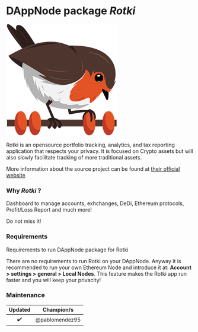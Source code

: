 <!-- :female_detective: Looking for a new champion -->

# DAppNode package _Rotki_

<!--DAppNode package logo (could be added with an hyperlink to a youtube video): -->

[![](rotki-avatar.png)](https://www.youtube.com/watch?v=GSTiKjnBaes)

<!--Brief introduction about the source project (official project definition is an option): -->

Rotki is an opensource portfolio tracking, analytics, and tax reporting application that respects your privacy. It is focused on Crypto assets but will also slowly facilitate tracking of more traditional assets.

More information about the source project can be found at [their official website](https://rotki.com/)

### Why _Rotki_ ?

<!--What can you do with this package?: -->

Dashboard to manage accounts, exhchanges, DeDi, Ethereum protocols, Profit/Loss Report and much more!

Do not miss it!

### Requirements

Requirements to run DAppNode package for Rotki

<!--Requirements to run the dappnode package in a list: -->

There are no requirements to run Rotki on your DAppNode. Anyway it is recommended to run your own Ethereum Node and introduce it at: **Account > settings > general > Local Nodes**. This feature makes the Rotki app run faster and you will keep your privacity!

### Maintenance

<!--Table with champion/s mantainers, versions and update status -->
<!--UPDATED: :x: OR :heavy_check_mark: -->

|      Updated       |   Champion/s   |
| :----------------: | :------------: |
| :heavy_check_mark: | @pablomendez95 |
